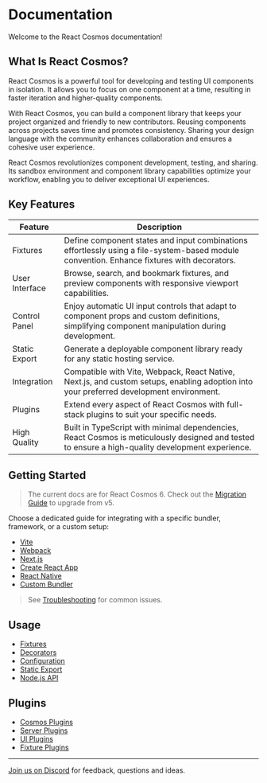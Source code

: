 # Documentation

Welcome to the React Cosmos documentation!

## What Is React Cosmos?

React Cosmos is a powerful tool for developing and testing UI components in isolation. It allows you to focus on one component at a time, resulting in faster iteration and higher-quality components.

With React Cosmos, you can build a component library that keeps your project organized and friendly to new contributors. Reusing components across projects saves time and promotes consistency. Sharing your design language with the community enhances collaboration and ensures a cohesive user experience.

React Cosmos revolutionizes component development, testing, and sharing. Its sandbox environment and component library capabilities optimize your workflow, enabling you to deliver exceptional UI experiences.

## Key Features

| Feature        | Description                                                                                                                                      |
| -------------- | ------------------------------------------------------------------------------------------------------------------------------------------------ |
| Fixtures       | Define component states and input combinations effortlessly using a file-system-based module convention. Enhance fixtures with decorators.       |
| User Interface | Browse, search, and bookmark fixtures, and preview components with responsive viewport capabilities.                                             |
| Control Panel  | Enjoy automatic UI input controls that adapt to component props and custom definitions, simplifying component manipulation during development.   |
| Static Export  | Generate a deployable component library ready for any static hosting service.                                                                    |
| Integration    | Compatible with Vite, Webpack, React Native, Next.js, and custom setups, enabling adoption into your preferred development environment.          |
| Plugins        | Extend every aspect of React Cosmos with full-stack plugins to suit your specific needs.                                                         |
| High Quality   | Built in TypeScript with minimal dependencies, React Cosmos is meticulously designed and tested to ensure a high-quality development experience. |

## Getting Started

> The current docs are for React Cosmos 6. Check out the [Migration Guide](getting-started/migration.md) to upgrade from v5.

Choose a dedicated guide for integrating with a specific bundler, framework, or a custom setup:

- [Vite](getting-started/vite.md)
- [Webpack](getting-started/webpack.md)
- [Next.js](getting-started/next.md)
- [Create React App](getting-started/create-react-app.md)
- [React Native](getting-started/react-native.md)
- [Custom Bundler](getting-started/custom-bundler.md)

> See [Troubleshooting](getting-started/troubleshooting.md) for common issues.

## Usage

- [Fixtures](usage/fixtures.md)
- [Decorators](usage/decorators.md)
- [Configuration](usage/configuration.md)
- [Static Export](usage/static-export.md)
- [Node.js API](usage/node-api.md)

## Plugins

- [Cosmos Plugins](plugins/cosmos-plugins.md)
- [Server Plugins](plugins/server-plugins.md)
- [UI Plugins](plugins/ui-plugins.md)
- [Fixture Plugins](plugins/fixture-plugins.md)

---

[Join us on Discord](https://discord.gg/3X95VgfnW5) for feedback, questions and ideas.
